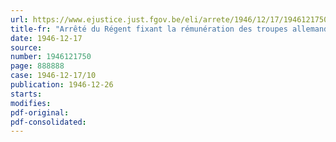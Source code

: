 ```yaml
---
url: https://www.ejustice.just.fgov.be/eli/arrete/1946/12/17/1946121750/justel
title-fr: "Arrêté du Régent fixant la rémunération des troupes allemandes désarmées, prisonniers, démineurs volontaires et membres du personnel du service de santé et du service de l'aumônerie ennemis."
date: 1946-12-17
source:
number: 1946121750
page: 888888
case: 1946-12-17/10
publication: 1946-12-26
starts:
modifies:
pdf-original:
pdf-consolidated:
---
```


